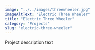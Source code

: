 ```yaml
---
image: "../../images/threewheeler.jpg"
imageAltText: "Electric Three Wheeler"
title: "Electric Three Wheeler"
category: "Projects"
slug: "electric-three-wheeler"
---
```


Project description text